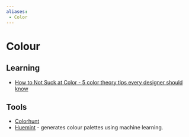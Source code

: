 ```yaml
---
aliases:
 - Color
---
```

# Colour

## Learning

- [How to Not Suck at Color - 5 color theory tips every designer should
  know](https://www.youtube.com/watch?v=C1rQQ_YpgcI)

## Tools

- [Colorhunt](https://colorhunt.co/)
- [Huemint](https://huemint.com) - generates colour palettes using machine
  learning.
